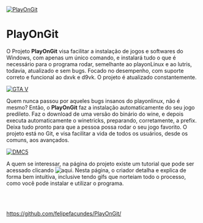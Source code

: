 [![PlayOnGit](https://raw.githubusercontent.com/felipefacundes/desktop/master/wine-jogos/imagens/PlayOnGit2.png)](https://github.com/felipefacundes/dicas/blob/master/PlayOnGit.md)

# PlayOnGit

O Projeto **PlayOnGit** visa facilitar a instalação de jogos e softwares do Windows, com apenas um único comando, e instalará tudo o que é necessário para o programa rodar, semelhante ao playonLinux e ao lutris, todavia, atualizado e sem bugs. Focado no desempenho, com suporte correto e funcional ao dxvk e d9vk. O projeto é atualizado constantemente.

[![GTA V](https://raw.githubusercontent.com/felipefacundes/desktop/master/wine-jogos/imagens/gtav.gif)](https://youtu.be/Lako69C_sw4)

Quem nunca passou por aqueles bugs insanos do playonlinux, não é mesmo? Então, o **PlayOnGit** faz a instalação automaticamente do seu jogo predileto. Faz o download de uma versão do binário do wine, e depois executa automaticamente o winetricks, preparando, corretamente, a prefix. Deixa tudo pronto para que a pessoa possa rodar o seu jogo favorito. O projeto está no Git, e visa facilitar a vida de todos os usuários, desde os comuns, aos avançados. 

[![DMC5](https://raw.githubusercontent.com/felipefacundes/desktop/master/wine-jogos/imagens/goggalaxy.gif)](https://github.com/felipefacundes/dicas/blob/master/TutoConstruction.md)

A quem se interessar, na página do projeto existe um tutorial que pode ser acessado clicando ![aqui](https://github.com/felipefacundes/PlayOnGit/). Nesta página, o criador detalha e explica de forma bem intuitiva, inclusive tendo gifs que norteiam todo o processo, como você pode instalar e utilizar o programa.

<br></br>

https://github.com/felipefacundes/PlayOnGit/
